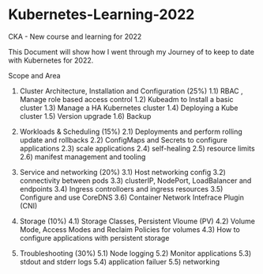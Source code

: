 # Kubernetes-Learning-2022
CKA - New course and learning for 2022

This Document will show how I went through my Journey of to keep to date with Kubernetes for 2022.

Scope and Area

1) Cluster Architecture, Installation and Configuration (25%)
    1.1) RBAC , Manage role based access control
    1.2) Kubeadm to Install a basic cluster
    1.3) Manage a HA Kubernetes cluster
    1.4) Deploying a Kube cluster
    1.5) Version upgrade
    1.6) Backup

2) Workloads & Scheduling (15%)
    2.1) Deployments and perform rolling update and rollbacks
    2.2) ConfigMaps and Secrets to configure applications
    2.3) scale applications
    2.4) self-healing
    2.5) resource limits
    2.6) manifest management and tooling

3) Service and networking (20%)
    3.1) Host networking config
    3.2) connectivity between pods
    3.3) clusterIP, NodePort, LoadBalancer and endpoints
    3.4) Ingress controlloers and ingress resources
    3.5) Configure and use CoreDNS
    3.6) Container Network Intefrace Plugin (CNI)

4) Storage (10%)
    4.1) Storage Classes, Persistent Vloume (PV)
    4.2) Volume Mode, Access Modes and Reclaim Policies for volumes
    4.3) How to configure applications with persistent storage

5) Troubleshooting (30%)
    5.1) Node logging
    5.2) Monitor applications
    5.3) stdout and stderr logs
    5.4) application failuer
    5.5) networking





